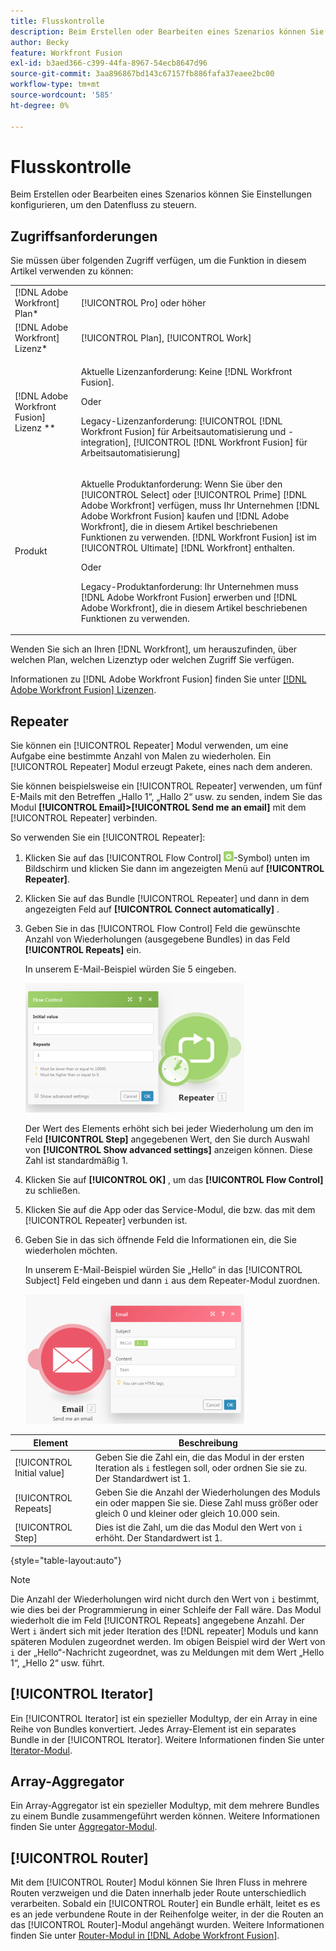 ```yaml
---
title: Flusskontrolle
description: Beim Erstellen oder Bearbeiten eines Szenarios können Sie Einstellungen konfigurieren, um den Datenfluss zu steuern.
author: Becky
feature: Workfront Fusion
exl-id: b3aed366-c399-44fa-8967-54ecb8647d96
source-git-commit: 3aa896867bd143c67157fb886fafa37eaee2bc00
workflow-type: tm+mt
source-wordcount: '585'
ht-degree: 0%

---
```


# Flusskontrolle

Beim Erstellen oder Bearbeiten eines Szenarios können Sie Einstellungen konfigurieren, um den Datenfluss zu steuern.

## Zugriffsanforderungen

Sie müssen über folgenden Zugriff verfügen, um die Funktion in diesem Artikel verwenden zu können:

<table style="table-layout:auto"> 
 <col> 
 <col> 
 <tbody> 
  <tr> 
   <td role="rowheader">[!DNL Adobe Workfront] Plan*</td>
  <td> <p>[!UICONTROL Pro] oder höher</p> </td>
  </tr> 
  <tr data-mc-conditions=""> 
   <td role="rowheader">[!DNL Adobe Workfront] Lizenz*</td>
   <td> <p>[!UICONTROL Plan], [!UICONTROL Work]</p> </td> 
  </tr> 
  <tr> 
   <td role="rowheader">[!DNL Adobe Workfront Fusion] Lizenz **</td> 
   <td>
   <p>Aktuelle Lizenzanforderung: Keine [!DNL Workfront Fusion].</p>
   <p>Oder</p>
   <p>Legacy-Lizenzanforderung: [!UICONTROL [!DNL Workfront Fusion] für Arbeitsautomatisierung und -integration], [!UICONTROL [!DNL Workfront Fusion] für Arbeitsautomatisierung]</p>
   </td> 
  </tr> 
  <tr> 
   <td role="rowheader">Produkt</td> 
   <td>
   <p>Aktuelle Produktanforderung: Wenn Sie über den [!UICONTROL Select] oder [!UICONTROL Prime] [!DNL Adobe Workfront] verfügen, muss Ihr Unternehmen [!DNL Adobe Workfront Fusion] kaufen und [!DNL Adobe Workfront], die in diesem Artikel beschriebenen Funktionen zu verwenden. [!DNL Workfront Fusion] ist im [!UICONTROL Ultimate] [!DNL Workfront] enthalten.</p>
   <p>Oder</p>
   <p>Legacy-Produktanforderung: Ihr Unternehmen muss [!DNL Adobe Workfront Fusion] erwerben und [!DNL Adobe Workfront], die in diesem Artikel beschriebenen Funktionen zu verwenden.</p>
   </td> 
  </tr> 
 </tbody> 
</table>

Wenden Sie sich an Ihren [!DNL Workfront], um herauszufinden, über welchen Plan, welchen Lizenztyp oder welchen Zugriff Sie verfügen.

Informationen zu [!DNL Adobe Workfront Fusion] finden Sie unter [[!DNL Adobe Workfront Fusion] Lizenzen](/help/workfront-fusion/set-up-and-manage-workfront-fusion/licensing-operations-overview/license-automation-vs-integration.md).

## Repeater

Sie können ein [!UICONTROL Repeater] Modul verwenden, um eine Aufgabe eine bestimmte Anzahl von Malen zu wiederholen. Ein [!UICONTROL Repeater] Modul erzeugt Pakete, eines nach dem anderen.

Sie können beispielsweise ein [!UICONTROL Repeater] verwenden, um fünf E-Mails mit den Betreffen „Hallo 1“, „Hallo 2“ usw. zu senden, indem Sie das Modul **[!UICONTROL Email]>[!UICONTROL Send me an email]** mit dem [!UICONTROL Repeater] verbinden.

So verwenden Sie ein [!UICONTROL Repeater]:

1. Klicken Sie auf das [!UICONTROL Flow Control] ![Fluss-](/help/workfront-fusion/references/apps-and-modules/assets/flow-control-icon.gif)-Symbol) unten im Bildschirm und klicken Sie dann im angezeigten Menü auf **[!UICONTROL Repeater]**.
1. Klicken Sie auf das Bundle [!UICONTROL Repeater] und dann in dem angezeigten Feld auf **[!UICONTROL Connect automatically]** .
1. Geben Sie in das [!UICONTROL Flow Control] Feld die gewünschte Anzahl von Wiederholungen (ausgegebene Bundles) in das Feld **[!UICONTROL Repeats]** ein.

   In unserem E-Mail-Beispiel würden Sie 5 eingeben.

   ![Repeater](/help/workfront-fusion/references/apps-and-modules/assets/repeater-2-350x207.png)

   Der Wert des Elements erhöht sich bei jeder Wiederholung um den im Feld **[!UICONTROL Step]** angegebenen Wert, den Sie durch Auswahl von **[!UICONTROL Show advanced settings]** anzeigen können. Diese Zahl ist standardmäßig 1.

1. Klicken Sie auf **[!UICONTROL OK]** , um das **[!UICONTROL Flow Control]** zu schließen.

1. Klicken Sie auf die App oder das Service-Modul, die bzw. das mit dem [!UICONTROL Repeater] verbunden ist.
1. Geben Sie in das sich öffnende Feld die Informationen ein, die Sie wiederholen möchten.

   In unserem E-Mail-Beispiel würden Sie „Hello“ in das [!UICONTROL Subject] Feld eingeben und dann `i` aus dem Repeater-Modul zuordnen.

   ![Repeater](/help/workfront-fusion/references/apps-and-modules/assets/repeater-3-350x207.png)

| Element | Beschreibung |
|---|---|
| [!UICONTROL Initial value] | Geben Sie die Zahl ein, die das Modul in der ersten Iteration als `i` festlegen soll, oder ordnen Sie sie zu. Der Standardwert ist 1. |
| [!UICONTROL Repeats] | Geben Sie die Anzahl der Wiederholungen des Moduls ein oder mappen Sie sie. Diese Zahl muss größer oder gleich 0 und kleiner oder gleich 10.000 sein. |
| [!UICONTROL Step] | Dies ist die Zahl, um die das Modul den Wert von `i` erhöht. Der Standardwert ist 1. |

{style="table-layout:auto"}

>[!NOTE]
>
>Die Anzahl der Wiederholungen wird nicht durch den Wert von `i` bestimmt, wie dies bei der Programmierung in einer Schleife der Fall wäre. Das Modul wiederholt die im Feld [!UICONTROL Repeats] angegebene Anzahl. Der Wert `i` ändert sich mit jeder Iteration des [!DNL repeater] Moduls und kann späteren Modulen zugeordnet werden. Im obigen Beispiel wird der Wert von `i` der „Hello“-Nachricht zugeordnet, was zu Meldungen mit dem Wert „Hello 1“, „Hello 2“ usw. führt.

## [!UICONTROL Iterator]

Ein [!UICONTROL Iterator] ist ein spezieller Modultyp, der ein Array in eine Reihe von Bundles konvertiert. Jedes Array-Element ist ein separates Bundle in der [!UICONTROL Iterator]. Weitere Informationen finden Sie unter [Iterator-Modul](/help/workfront-fusion/references/modules/iterator-module.md).

## Array-Aggregator

Ein Array-Aggregator ist ein spezieller Modultyp, mit dem mehrere Bundles zu einem Bundle zusammengeführt werden können. Weitere Informationen finden Sie unter [Aggregator-Modul](/help/workfront-fusion/references/modules/aggregator-module.md).

## [!UICONTROL Router]

Mit dem [!UICONTROL Router] Modul können Sie Ihren Fluss in mehrere Routen verzweigen und die Daten innerhalb jeder Route unterschiedlich verarbeiten. Sobald ein [!UICONTROL Router] ein Bundle erhält, leitet es es es an jede verbundene Route in der Reihenfolge weiter, in der die Routen an das [!UICONTROL Router]-Modul angehängt wurden. Weitere Informationen finden Sie unter [Router-Modul in [!DNL Adobe Workfront Fusion]](/help/workfront-fusion/create-scenarios/add-modules/router-module.md).

<!--
<div>
<h2>Directives</h2>
<p>The error handling directives allow you to control how your scenario reacts to errors. For more information, see <a href="/help/workfront-fusion/create-scenarios/config-error-handling/advanced-error-handling.md" class="MCXref xref">Advanced error handling in Adobe Workfront Fusion</a> and <a href="/help/workfront-fusion/references/errors/directives-for-error-handling.md" class="MCXref xref">Directives for error handling in Adobe Workfront Fusion</a>.</p>
</div>
-->
